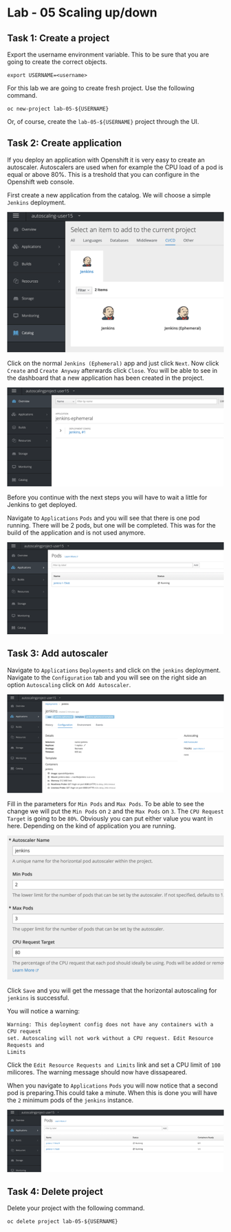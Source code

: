 # Lab - 05 Scaling up/down

## Task 1: Create a project

Export the username environment variable. This to be sure that you are going to
create the correct objects.

```
export USERNAME=<username>
```

For this lab we are going to create fresh project. Use the following command.

```
oc new-project lab-05-${USERNAME}
```

Or, of course, create the `lab-05-${USERNAME}` project through the UI.

## Task 2: Create application

If you deploy an application with Openshift it is very easy to create an
autoscaler. Autoscalers are used when for example the CPU load of a pod is equal
or above 80%. This is a treshold that you can configure in the Openshift web
console.

First create a new application from the catalog. We will choose a simple `Jenkins`
deployment.

![autoscaler_catalog_jenkins](../images/autoscaler_catalog_jenkins.png "autoscaler_catalog_jenkins")

Click on the normal `Jenkins (Ephemeral)` app and just click `Next`. Now click `Create` and
`Create Anyway` afterwards click `Close`. You will be able to see in the dashboard
that a new application has been created in the project.

![autoscaler_dashboard](../images/autoscaler_dashboard.png "autoscaler_dashboard")

Before you continue with the next steps you will have to wait a little for Jenkins
to get deployed.

Navigate to `Applications` `Pods` and you will see that there is one pod running.
There will be 2 pods, but one will be completed. This was for the build of the
application and is not used anymore.

![autoscaler_pods_1](../images/autoscaler_pods_1.png "autoscaler_pods_1")

## Task 3: Add autoscaler

Navigate to `Applications` `Deployments` and click on the `jenkins`
deployment. Navigate to the `Configuration` tab and you will see on the right
side an option `Autoscaling` click on `Add Autoscaler`.

![autoscaler_add_autoscaler](../images/autoscaler_add_autoscaler.png "autoscaler_add_autoscaler")

Fill in the parameters for `Min Pods` and `Max Pods`. To be able to see the change
we will put the `Min Pods` on `2` and the `Max Pods` on `3`. The `CPU Request Target`
is going to be `80%`. Obviously you can put either value you want in here. Depending
on the kind of application you are running.

![autoscaler_autoscaling_options](../images/autoscaler_autoscaling_options.png "autoscaler_autoscaling_options")

Click `Save` and you will get the message that the horizontal autoscaling for
`jenkins` is successful.

You will notice a warning:

```
Warning: This deployment config does not have any containers with a CPU request 
set. Autoscaling will not work without a CPU request. Edit Resource Requests and 
Limits
```

Click the `Edit Resource Requests and Limits` link and set a CPU limit of `100` 
milicores.  The warning message should now have dissapeared. 

When you navigate to `Applications` `Pods` you will now notice that a second pod
is preparing.This could take a minute. When this is done you will have the `2` 
minimum pods of the `jenkins` instance.

![autoscaler_pods_2](../images/autoscaler_pods_2.png "autoscaler_pods_2")

## Task 4: Delete project

Delete your project with the following command.

```
oc delete project lab-05-${USERNAME}
```